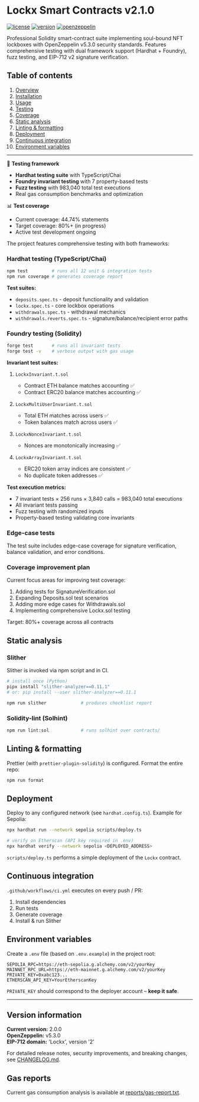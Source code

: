 # Lockx Smart Contracts v2.1.0

[![license](https://img.shields.io/badge/license-BUSL--1.1-blue)](LICENSE)
[![version](https://img.shields.io/badge/version-2.1.0-green)](CHANGELOG.md)
[![openzeppelin](https://img.shields.io/badge/OpenZeppelin-v5.3.0-blue)](https://github.com/OpenZeppelin/openzeppelin-contracts/releases/tag/v5.3.0)

Professional Solidity smart-contract suite implementing soul-bound NFT lockboxes with OpenZeppelin v5.3.0 security standards. Features comprehensive testing with dual framework support (Hardhat + Foundry), fuzz testing, and EIP-712 v2 signature verification.

## Table of contents

1. [Overview](#overview)
2. [Installation](#installation)
3. [Usage](#usage)
4. [Testing](#testing)
5. [Coverage](#coverage)
6. [Static analysis](#static-analysis)
7. [Linting & formatting](#linting--formatting)
8. [Deployment](#deployment)
9. [Continuous integration](#continuous-integration)
10. [Environment variables](#environment-variables)

---

🧪 **Testing framework**
- **Hardhat testing suite** with TypeScript/Chai
- **Foundry invariant testing** with 7 property-based tests
- **Fuzz testing** with 983,040 total test executions
- Real gas consumption benchmarks and optimization

📊 **Test coverage**
- Current coverage: 44.74% statements
- Target coverage: 80%+ (in progress)
- Active test development ongoing

The project features comprehensive testing with both frameworks:

### Hardhat testing (TypeScript/Chai)
```bash
npm test         # runs all 12 unit & integration tests
npm run coverage # generates coverage report
```

**Test suites:**
- `deposits.spec.ts` - deposit functionality and validation
- `lockx.spec.ts` - core lockbox operations
- `withdrawals.spec.ts` - withdrawal mechanics  
- `withdrawals.reverts.spec.ts` - signature/balance/recipient error paths

### Foundry testing (Solidity)
```bash
forge test       # runs all invariant tests
forge test -v    # verbose output with gas usage
```

**Invariant test suites:**
1. `LockxInvariant.t.sol`
   - Contract ETH balance matches accounting ✅
   - Contract ERC20 balance matches accounting ✅

2. `LockxMultiUserInvariant.t.sol`
   - Total ETH matches across users ✅
   - Token balances match across users ✅

3. `LockxNonceInvariant.t.sol`
   - Nonces are monotonically increasing ✅

4. `LockxArrayInvariant.t.sol`
   - ERC20 token array indices are consistent ✅
   - No duplicate token addresses ✅

**Test execution metrics:**
- 7 invariant tests × 256 runs × 3,840 calls = 983,040 total executions
- All invariant tests passing
- Fuzz testing with randomized inputs
- Property-based testing validating core invariants

### Edge-case tests

The test suite includes edge-case coverage for signature verification, balance validation, and error conditions.

### Coverage improvement plan

Current focus areas for improving test coverage:
1. Adding tests for SignatureVerification.sol
2. Expanding Deposits.sol test scenarios
3. Adding more edge cases for Withdrawals.sol
4. Implementing comprehensive Lockx.sol testing

Target: 80%+ coverage across all contracts

## Static analysis

### Slither

Slither is invoked via npm script and in CI.

```bash
# install once (Python)
pipx install "slither-analyzer==0.11.1"
# or: pip install --user slither-analyzer==0.11.1

npm run slither             # produces checklist report
```

### Solidity-lint (Solhint)

```bash
npm run lint:sol            # runs solhint over contracts/
```

## Linting & formatting

Prettier (with `prettier-plugin-solidity`) is configured. Format the entire repo:

```bash
npm run format
```

## Deployment

Deploy to any configured network (see `hardhat.config.ts`). Example for Sepolia:

```bash
npx hardhat run --network sepolia scripts/deploy.ts

# verify on Etherscan (API key required in .env)
npx hardhat verify --network sepolia <DEPLOYED_ADDRESS>
```

`scripts/deploy.ts` performs a simple deployment of the `Lockx` contract.

## Continuous integration

`.github/workflows/ci.yml` executes on every push / PR:

1. Install dependencies
2. Run tests
3. Generate coverage
4. Install & run Slither

## Environment variables

Create a `.env` file (based on `.env.example`) in the project root:

```
SEPOLIA_RPC=https://eth-sepolia.g.alchemy.com/v2/yourKey
MAINNET_RPC_URL=https://eth-mainnet.g.alchemy.com/v2/yourKey
PRIVATE_KEY=0xabc123...
ETHERSCAN_API_KEY=YourEtherscanKey
```

`PRIVATE_KEY` should correspond to the deployer account – **keep it safe**.

---

## Version information

**Current version:** 2.0.0  
**OpenZeppelin:** v5.3.0  
**EIP-712 domain:** 'Lockx', version '2'  

For detailed release notes, security improvements, and breaking changes, see [CHANGELOG.md](CHANGELOG.md).

## Gas reports

Current gas consumption analysis is available at [reports/gas-report.txt](reports/gas-report.txt).
